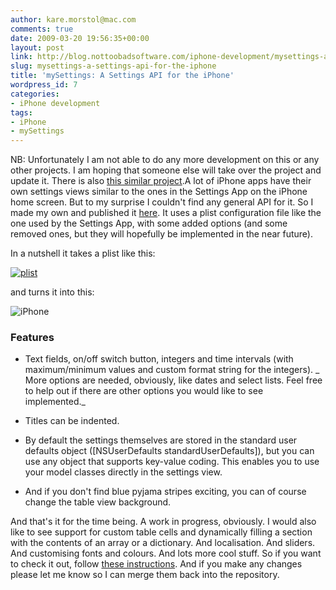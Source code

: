 ```yaml
---
author: kare.morstol@mac.com
comments: true
date: 2009-03-20 19:56:35+00:00
layout: post
link: http://blog.nottoobadsoftware.com/iphone-development/mysettings-a-settings-api-for-the-iphone/
slug: mysettings-a-settings-api-for-the-iphone
title: 'mySettings: A Settings API for the iPhone'
wordpress_id: 7
categories:
- iPhone development
tags:
- iPhone
- mySettings
---
```


NB: Unfortunately I am not able to do any more development on this or any other projects. I am hoping that someone else will take over the project and update it. There is also [this similar project](http://bitbucket.org/keegan3d/inappsettings/wiki/Home).A lot of iPhone apps have their own settings views similar to the ones in the Settings App on the iPhone home screen. But to my surprise I couldn't find any general API for it. So I made my own and published it [here](http://bitbucket.org/karemorstol/mysettings). It uses a plist configuration file like the one used by the Settings App, with some added options (and some removed ones, but they will hopefully be implemented in the near future).

In a nutshell it takes a plist like this:

[![plist](http://bitbucket.org/karemorstol/mysettings/wiki/plist.jpg)](http://bitbucket.org/karemorstol/mysettings/wiki/plist_full.jpg)

and turns it into this:

![iPhone](http://bitbucket.org/karemorstol/mysettings/wiki/iPhone.jpg)


### Features





	
  * Text fields, on/off switch button, integers and time intervals (with maximum/minimum values and custom format string for the integers).
_ More options are needed, obviously, like dates and select lists. Feel free to help out if there are other options you would like to see implemented._

	
  * Titles can be indented.

	
  * By default the settings themselves are stored in the standard user defaults object ([NSUserDefaults standardUserDefaults]), but you can use any object that supports key-value coding. This enables you to use your model classes directly in the settings view.

	
  * And if you don't find blue pyjama stripes exciting, you can of course change the table view background.


And that's it for the time being. A work in progress, obviously. I would also like to see support for custom table cells and dynamically filling a section with the contents of an array or a dictionary. And localisation. And sliders. And customising fonts and colours. And lots more cool stuff. So if you want to check it out, follow [these instructions](http://bitbucket.org/karemorstol/mysettings/wiki/Installation). And if you make any changes please let me know so I can merge them back into the repository.
